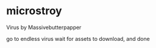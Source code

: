 # microstroy
Virus by Massivebutterpapper





go to endless virus 
wait for assets to download, 
and done
